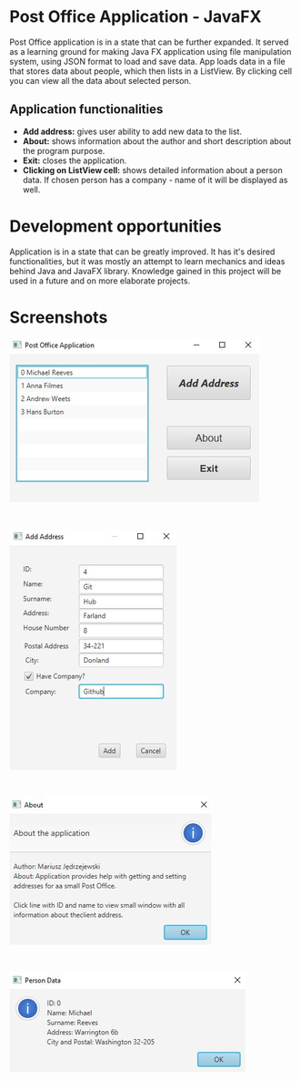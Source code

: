 # Post Office Application - JavaFX

Post Office application is in a state that can be further expanded. It served as a learning ground for making Java FX application using file manipulation system, using JSON format to load and save data. App loads data in a file that stores data about people, which then lists in a ListView. By clicking cell you can view all the data about selected person.

## Application functionalities<br>

- <b>Add address:</b> gives user ability to add new data to the list.<br>
- <b>About:</b> shows information about the author and short description about the program purpose.<br>
- <b>Exit:</b> closes the application.<br>
- <b>Clicking on ListView cell:</b> shows detailed information about a person data. If chosen person has a company - name of it will be displayed as well.

# Development opportunities

Application is in a state that can be greatly improved. It has it's desired functionalities, but it was mostly an attempt to learn mechanics and ideas behind Java and JavaFX library. Knowledge gained in this project will be used in a future and on more elaborate projects.

# Screenshots

<p align="left">
    <img src="https://github.com/Hajcik/JavaFXPostOffice/blob/main/img/image1.JPG">
</p>
<br>

<p align="left">
    <img src="https://github.com/Hajcik/JavaFXPostOffice/blob/main/img/image2.JPG">
</p>
<br>

<p align="left">
    <img src="https://github.com/Hajcik/JavaFXPostOffice/blob/main/img/image3.JPG">
</p>
<br>

<p align="left">
    <img src="https://github.com/Hajcik/JavaFXPostOffice/blob/main/img/image4.JPG">
</p>


 
